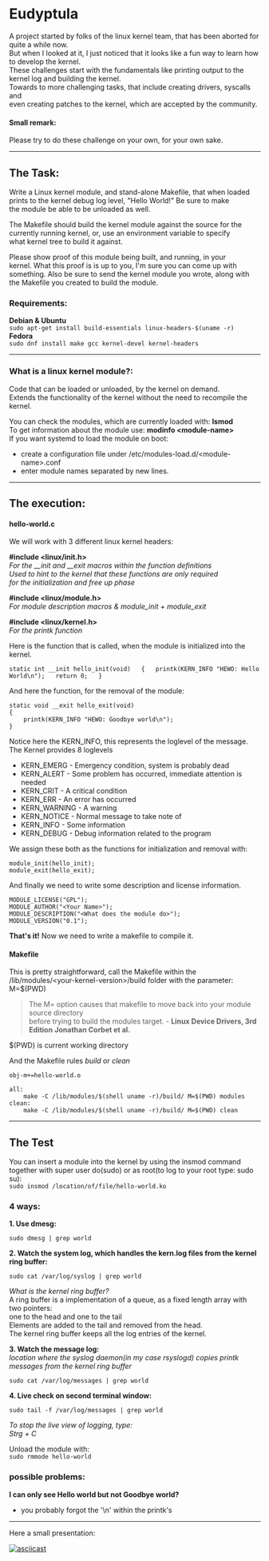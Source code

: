 # Eudyptula

A project started by folks of the linux kernel team, that has been aborted for quite
a while now.  
But when I looked at it, I just noticed that it looks like a fun way to
learn how to develop the kernel.  
These challenges start with the fundamentals like printing output to the kernel log and
building the kernel.  
Towards to more challenging tasks, that include creating drivers, syscalls and  
even creating patches to the kernel, which are accepted by the community.  

#### Small remark:

Please try to do these challenge on your own, for your own sake.  

---

## The Task:
Write a Linux kernel module, and stand-alone Makefile, that when loaded  
prints to the kernel debug log level, "Hello World!"  Be sure to make  
the module be able to be unloaded as well.  

The Makefile should build the kernel module against the source for the  
currently running kernel, or, use an environment variable to specify  
what kernel tree to build it against.  

Please show proof of this module being built, and running, in your  
kernel.  What this proof is is up to you, I'm sure you can come up with  
something.  Also be sure to send the kernel module you wrote, along with  
the Makefile you created to build the module.  

### Requirements:

**Debian & Ubuntu**  
`sudo apt-get install build-essentials linux-headers-$(uname -r)`  
**Fedora**  
`sudo dnf install make gcc kernel-devel kernel-headers`  

---

### What is a linux kernel module?:

Code that can be loaded or unloaded, by the kernel on demand.  
Extends the functionality of the kernel without the need to recompile the kernel.  

You can check the modules, which are currently loaded with: **lsmod**  
To get information about the module use: **modinfo \<module-name\>**  
If you want systemd to load the module on boot:  
* create a configuration file under /etc/modules-load.d/\<module-name\>.conf
* enter module names separated by new lines.

---
## The execution:

#### hello-world.c
We will work with 3 different linux kernel headers:  
  

**#include <linux/init.h>**   
*For the \_\_init and \_\_exit macros within the function definitions*  
*Used to hint to the kernel that these functions are only required*  
*for the initialization and free up phase*  

**#include <linux/module.h>**   
*For module description macros & module_init + module_exit*  

**#include <linux/kernel.h>**   
*For the printk function*  


Here is the function that is called, when the module is initialized into the kernel.  

``
static int __init hello_init(void)  
{  
    printk(KERN_INFO "HEWO: Hello World\n");  
    return 0;  
}
``


And here the function, for the removal of the module:

```
static void __exit hello_exit(void)
{
	printk(KERN_INFO "HEWO: Goodbye world\n");
}
```
Notice here the KERN_INFO, this represents the loglevel of the message.
The Kernel provides 8 loglevels
* KERN_EMERG - Emergency condition, system is probably dead
* KERN_ALERT - Some problem has occurred, immediate attention is needed
* KERN_CRIT - A critical condition
* KERN_ERR - An error has occurred
* KERN_WARNING - A warning
* KERN_NOTICE - Normal message to take note of
* KERN_INFO - Some information
* KERN_DEBUG - Debug information related to the program

We assign these both as the functions for initialization and removal with:

```
module_init(hello_init);
module_exit(hello_exit);
```
And finally we need to write some description and license information.

```
MODULE_LICENSE("GPL");
MODULE_AUTHOR("<Your Name>");
MODULE_DESCRIPTION("<What does the module do>");
MODULE_VERSION("0.1");
```

**That's it!**
Now we need to write a makefile to compile it.

#### Makefile

This is pretty straightforward, call the Makefile within the  
/lib/modules/\<your-kernel-version\>/build folder with the parameter:  
M=$(PWD)
> The M= option causes that makefile to move back into your module source directory  
> before trying to build the modules target. - **Linux Device Drivers, 3rd Edition** 
> **Jonathan Corbet et al.**  

$(PWD) is current working directory

And the Makefile rules *build* or *clean*

```
obj-m+=hello-world.o

all:
	make -C /lib/modules/$(shell uname -r)/build/ M=$(PWD) modules
clean:
	make -C /lib/modules/$(shell uname -r)/build/ M=$(PWD) clean
```

---

## The Test

You can insert a module into the kernel by using the insmod command  
together with super user do(sudo) or as root(to log to your root type: sudo su):  
`sudo insmod /location/of/file/hello-world.ko`  


### 4 ways:

**1. Use dmesg:** 

`sudo dmesg | grep world`  

**2. Watch the system log, which handles the kern.log files from the kernel ring buffer:**

`sudo cat /var/log/syslog | grep world`

*What is the kernel ring buffer?*  
A ring buffer is a implementation of a queue, as a fixed length array with
two pointers:  
one to the head and one to the tail  
Elements are added to the tail and removed from the head.  
The kernel ring buffer keeps all the log entries of the kernel.  

**3. Watch the message log:**  
*location where the syslog daemon(in my case rsyslogd) copies printk messages*
*from the kernel ring buffer*

`sudo cat /var/log/messages | grep world`

**4. Live check on second terminal window:**  

`sudo tail -f /var/log/messages | grep world`  

*To stop the live view of logging, type:*  
*Strg + C*

Unload the module with:  
`sudo rmmode hello-world`

### possible problems:
**I can only see Hello world but not Goodbye world?**
* you probably forgot the '\n' within the printk's

---

Here a small presentation:

[![asciicast](https://asciinema.org/a/mH6VMYxP7h2Ctcs9C7JJUuoNC.svg)](https://asciinema.org/a/mH6VMYxP7h2Ctcs9C7JJUuoNC)
